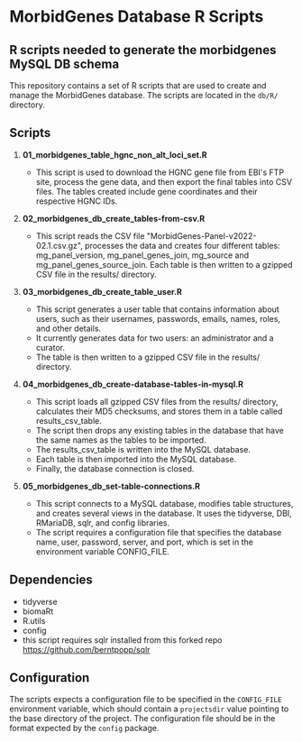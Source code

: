 # MorbidGenes Database R Scripts
## R scripts needed to generate the morbidgenes MySQL DB schema

This repository contains a set of R scripts that are used to create and manage the MorbidGenes database. The scripts are located in the `db/R/` directory.

## Scripts

1. **01_morbidgenes_table_hgnc_non_alt_loci_set.R**
   - This script is used to download the HGNC gene file from EBI's FTP site, process the gene data, and then export the final tables into CSV files. The tables created include gene coordinates and their respective HGNC IDs.

2. **02_morbidgenes_db_create_tables-from-csv.R**
   - This script reads the CSV file "MorbidGenes-Panel-v2022-02.1.csv.gz", processes the data and creates four different tables: mg_panel_version, mg_panel_genes_join, mg_source and mg_panel_genes_source_join.
Each table is then written to a gzipped CSV file in the results/ directory.

3. **03_morbidgenes_db_create_table_user.R**
   - This script generates a user table that contains information about users, such as their usernames, passwords, emails, names, roles, and other details.
   - It currently generates data for two users: an administrator and a curator.
   - The table is then written to a gzipped CSV file in the results/ directory.

4. **04_morbidgenes_db_create-database-tables-in-mysql.R**
   - This script loads all gzipped CSV files from the results/ directory, calculates their MD5 checksums, and stores them in a table called results_csv_table.
   - The script then drops any existing tables in the database that have the same names as the tables to be imported.
   - The results_csv_table is written into the MySQL database.
   - Each table is then imported into the MySQL database.
   - Finally, the database connection is closed.

5. **05_morbidgenes_db_set-table-connections.R**
   - This script connects to a MySQL database, modifies table structures, and creates several views in the database. It uses the tidyverse, DBI, RMariaDB, sqlr, and config libraries.
   - The script requires a configuration file that specifies the database name, user, password, server, and port, which is set in the environment variable CONFIG_FILE.

## Dependencies

- tidyverse
- biomaRt
- R.utils
- config
- this script requires sqlr installed from this forked repo https://github.com/berntpopp/sqlr

## Configuration

The scripts expects a configuration file to be specified in the `CONFIG_FILE` environment variable, which should contain a `projectsdir` value pointing to the base directory of the project. The configuration file should be in the format expected by the `config` package.